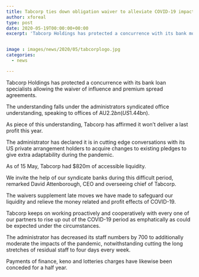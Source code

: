 ```yaml
---
title: Tabcorp ties down obligation waiver to alleviate COVID-19 impact
author: xforeal 
type: post
date: 2020-05-19T00:00:00+00:00
excerpt: 'Tabcorp Holdings has protected a concurrence with its bank moneylenders allowing the waiver of influence and premium spread covenants '


image : images/news/2020/05/tabcorplogo.jpg
categories:
  - news

---
```

Tabcorp Holdings has protected a concurrence with its bank loan specialists allowing the waiver of influence and premium spread agreements. 

The understanding falls under the administrators syndicated office understanding, speaking to offices of AU$2.2bn (US$1.44bn). 

As piece of this understanding, Tabcorp has affirmed it won&#8217;t deliver a last profit this year. 

The administrator has declared it is in cutting edge conversations with its US private arrangement holders to acquire changes to existing pledges to give extra adaptability during the pandemic. 

As of 15 May, Tabcorp had $820m of accessible liquidity. 

We invite the help of our syndicate banks during this difficult period, remarked David Attenborough, CEO and overseeing chief of Tabcorp. 

The waivers supplement late moves we have made to safeguard our liquidity and relieve the money related and profit effects of COVID-19. 

Tabcorp keeps on working proactively and cooperatively with every one of our partners to rise up out of the COVID-19 period as emphatically as could be expected under the circumstances. 

The administrator has decreased its staff numbers by 700 to additionally moderate the impacts of the pandemic, notwithstanding cutting the long stretches of residual staff to four days every week. 

Payments of finance, keno and lotteries charges have likewise been conceded for a half year.